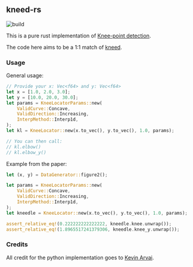 ## kneed-rs

![build](https://github.com/vihu/kneed/actions/workflows/rust.yml/badge.svg)

This is a pure rust implementation of [Knee-point detection](https://raghavan.usc.edu//papers/kneedle-simplex11.pdf).

The code here aims to be a 1:1 match of [kneed](https://pypi.org/project/kneed/).

### Usage

General usage:

```rust
// Provide your x: Vec<f64> and y: Vec<f64>
let x = [1.0, 2.0, 3.0];
let y = [10.0, 20.0, 30.0];
let params = KneeLocatorParams::new(
    ValidCurve::Concave,
    ValidDirection::Increasing,
    InterpMethod::Interp1d,
);
let kl = KneeLocator::new(x.to_vec(), y.to_vec(), 1.0, params);

// You can then call:
// kl.elbow()
// kl.elbow_y()
```

Example from the paper:

```rust
let (x, y) = DataGenerator::figure2();

let params = KneeLocatorParams::new(
    ValidCurve::Concave,
    ValidDirection::Increasing,
    InterpMethod::Interp1d,
);
let kneedle = KneeLocator::new(x.to_vec(), y.to_vec(), 1.0, params);

assert_relative_eq!(0.222222222222222, kneedle.knee.unwrap());
assert_relative_eq!(1.8965517241379306, kneedle.knee_y.unwrap());
```

### Credits

All credit for the python implementation goes to [Kevin Arvai](https://github.com/arvkevi).
